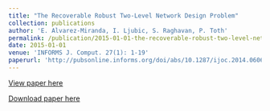 ```yaml
---
title: "The Recoverable Robust Two-Level Network Design Problem"
collection: publications
author: 'E. Alvarez-Miranda, I. Ljubic, S. Raghavan, P. Toth'
permalink: /publication/2015-01-01-the-recoverable-robust-two-level-network-design-problem
date: 2015-01-01
venue: 'INFORMS J. Comput. 27(1): 1-19'
paperurl: 'http://pubsonline.informs.org/doi/abs/10.1287/ijoc.2014.0606'
---
```

[View paper here](http://pubsonline.informs.org/doi/abs/10.1287/ijoc.2014.0606)

[Download paper here]({{site.url}}/docs/publications/RRTLND.pdf)
